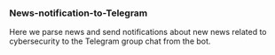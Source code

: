 ### News-notification-to-Telegram
Here we parse news and send notifications about new news related to cybersecurity to the Telegram group chat from the bot.
